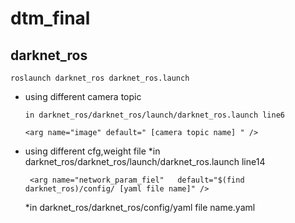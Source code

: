 # dtm_final
## darknet_ros
    roslaunch darknet_ros darknet_ros.launch
    
* using different camera topic
    
      in darknet_ros/darknet_ros/launch/darknet_ros.launch line6
      
      <arg name="image" default=" [camera topic name] " />
* using different cfg,weight file
    *in darknet_ros/darknet_ros/launch/darknet_ros.launch line14
       
       <arg name="network_param_fiel"   default="$(find darknet_ros)/config/ [yaml file name]" />
    *in darknet_ros/darknet_ros/config/yaml file name.yaml
            
            
